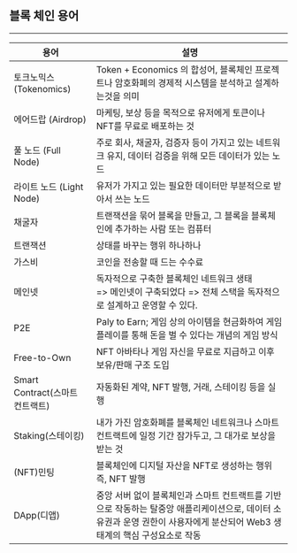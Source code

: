 ## 블록 체인 용어

---
|용어|설명|
|--|--|
|토크노믹스 (Tokenomics)|Token + Economics 의 합성어, 블록체인 프로젝트나 암호화폐의 경제적 시스템을 분석하고 설계하는것을 의미 |
|에어드랍 (Airdrop)|마케팅, 보상 등을 목적으로 유저에게 토큰이나 NFT를 무료로 배포하는 것|
|풀 노드 (Full Node)|주로 회사, 채굴자, 검증자 등이 가지고 있는 네트워크 유지, 데이터 검증을 위해 모든 데이터가 있는 노드|
|라이트 노드 (Light Node)|유저가 가지고 있는 필요한 데이터만 부분적으로 받아서 쓰는 노드|
|채굴자|트랜잭션을 묶어 블록을 만들고, 그 블록을 블록체인에 추가하는 사람 또는 컴퓨터|
|트랜잭션|상태를 바꾸는 행위 하나하나|
|가스비|코인을 전송할 때 드는 수수료|
|메인넷|독자적으로 구축한 블록체인 네트워크 생태 <br> => 메인넷이 구축되었다 => 전체 스택을 독자적으로 설계하고 운영할 수 있다.|
|P2E|Paly to Earn; 게임 상의 아이템을 현금화하여 게임 플레이를 통해 돈을 벌 수 있다는 개념의 게임 방식|
|Free-to-Own|NFT 아바타나 게임 자신을 무료로 지급하고 이후 보유/판매 구조 도입|
|Smart Contract(스마트 컨트랙트)|자동화된 계약, NFT 발행, 거래, 스테이킹 등을 실행|
|Staking(스테이킹)|내가 가진 암호화폐를 블록체인 네트워크나 스마트 컨트랙트에 일정 기간 잠가두고, 그 대가로 보상을 받는 것|
|(NFT)민팅|블록체인에 디지털 자산을  NFT로 생성하는 행위 즉, NFT 발행|
|DApp(디앱)|중앙 서버 없이 블록체인과 스마트 컨트랙트를 기반으로 작동하는 탈중앙 애플리케이션으로, 데이터 소유권과 운영 권한이 사용자에게 분산되어 Web3 생태계의 핵심 구성요소로 작동|
